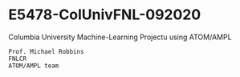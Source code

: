 # E5478-ColUnivFNL-092020
Columbia University Machine-Learning Projectu using ATOM/AMPL

```
Prof. Michael Robbins 
FNLCR
ATOM/AMPL team 
```
